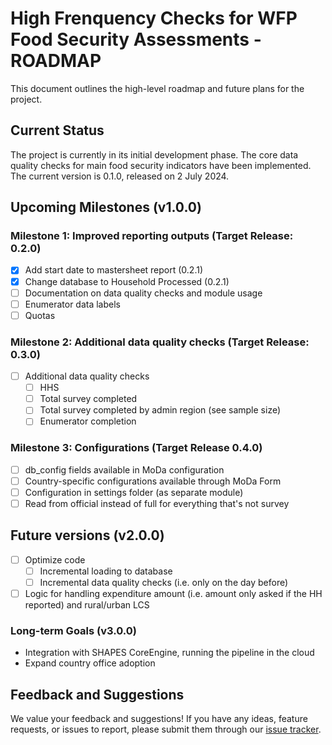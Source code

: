 # High Frenquency Checks for WFP Food Security Assessments - ROADMAP


This document outlines the high-level roadmap and future plans for the project.


## Current Status
 The project is currently in its initial development phase. The core data quality checks for main food security indicators have been implemented. The current version is 0.1.0, released on 2 July 2024. 

## Upcoming Milestones (v1.0.0)
### Milestone 1: Improved reporting outputs (Target Release: 0.2.0)
- [X] Add start date to mastersheet report (0.2.1)
- [X] Change database to Household Processed (0.2.1)
- [ ] Documentation on data quality checks and module usage
- [ ] Enumerator data labels
- [ ] Quotas

### Milestone 2: Additional data quality checks (Target Release: 0.3.0)
- [ ] Additional data quality checks
  - [ ] HHS
  - [ ] Total survey completed
  - [ ] Total survey completed by admin region (see sample size)
  - [ ] Enumerator completion

### Milestone 3: Configurations (Target Release 0.4.0)
- [ ] db_config fields available in MoDa configuration
- [ ] Country-specific configurations available through MoDa Form
- [ ] Configuration in settings folder (as separate module)
- [ ] Read from official instead of full for everything that's not survey 

## Future versions (v2.0.0)
- [ ] Optimize code 
  - [ ] Incremental loading to database
  - [ ] Incremental data quality  checks (i.e. only on the day before)
- [ ] Logic for handling expenditure amount (i.e. amount only asked if the HH reported) and rural/urban LCS

### Long-term Goals (v3.0.0)
- Integration with SHAPES CoreEngine, running the pipeline in the cloud
- Expand country office adoption

## Feedback and Suggestions
We value your feedback and suggestions! If you have any ideas, feature requests, or issues to report, please submit them through our [issue tracker](https://github.com/WFP-VAM/DataQualityChecks/issues). 



